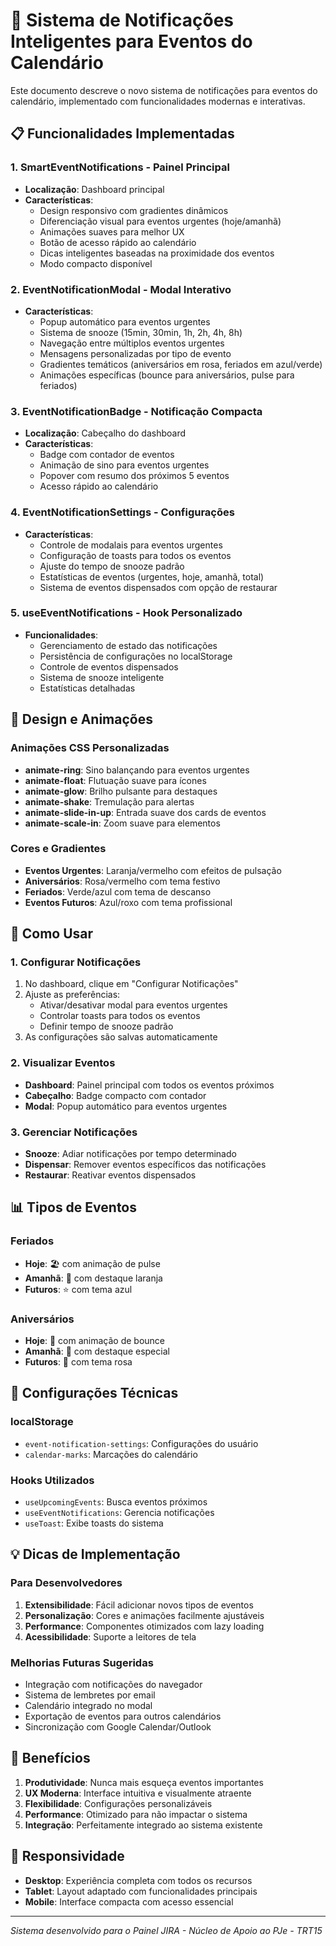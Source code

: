# 🔔 Sistema de Notificações Inteligentes para Eventos do Calendário

Este documento descreve o novo sistema de notificações para eventos do calendário, implementado com funcionalidades modernas e interativas.

## 📋 Funcionalidades Implementadas

### 1. **SmartEventNotifications** - Painel Principal
- **Localização**: Dashboard principal
- **Características**:
  - Design responsivo com gradientes dinâmicos
  - Diferenciação visual para eventos urgentes (hoje/amanhã)
  - Animações suaves para melhor UX
  - Botão de acesso rápido ao calendário
  - Dicas inteligentes baseadas na proximidade dos eventos
  - Modo compacto disponível

### 2. **EventNotificationModal** - Modal Interativo
- **Características**:
  - Popup automático para eventos urgentes
  - Sistema de snooze (15min, 30min, 1h, 2h, 4h, 8h)
  - Navegação entre múltiplos eventos urgentes
  - Mensagens personalizadas por tipo de evento
  - Gradientes temáticos (aniversários em rosa, feriados em azul/verde)
  - Animações específicas (bounce para aniversários, pulse para feriados)

### 3. **EventNotificationBadge** - Notificação Compacta
- **Localização**: Cabeçalho do dashboard
- **Características**:
  - Badge com contador de eventos
  - Animação de sino para eventos urgentes
  - Popover com resumo dos próximos 5 eventos
  - Acesso rápido ao calendário

### 4. **EventNotificationSettings** - Configurações
- **Características**:
  - Controle de modalais para eventos urgentes
  - Configuração de toasts para todos os eventos
  - Ajuste do tempo de snooze padrão
  - Estatísticas de eventos (urgentes, hoje, amanhã, total)
  - Sistema de eventos dispensados com opção de restaurar

### 5. **useEventNotifications** - Hook Personalizado
- **Funcionalidades**:
  - Gerenciamento de estado das notificações
  - Persistência de configurações no localStorage
  - Controle de eventos dispensados
  - Sistema de snooze inteligente
  - Estatísticas detalhadas

## 🎨 Design e Animações

### Animações CSS Personalizadas
- **animate-ring**: Sino balançando para eventos urgentes
- **animate-float**: Flutuação suave para ícones
- **animate-glow**: Brilho pulsante para destaques
- **animate-shake**: Tremulação para alertas
- **animate-slide-in-up**: Entrada suave dos cards de eventos
- **animate-scale-in**: Zoom suave para elementos

### Cores e Gradientes
- **Eventos Urgentes**: Laranja/vermelho com efeitos de pulsação
- **Aniversários**: Rosa/vermelho com tema festivo
- **Feriados**: Verde/azul com tema de descanso
- **Eventos Futuros**: Azul/roxo com tema profissional

## 🚀 Como Usar

### 1. Configurar Notificações
1. No dashboard, clique em "Configurar Notificações"
2. Ajuste as preferências:
   - Ativar/desativar modal para eventos urgentes
   - Controlar toasts para todos os eventos
   - Definir tempo de snooze padrão
3. As configurações são salvas automaticamente

### 2. Visualizar Eventos
- **Dashboard**: Painel principal com todos os eventos próximos
- **Cabeçalho**: Badge compacto com contador
- **Modal**: Popup automático para eventos urgentes

### 3. Gerenciar Notificações
- **Snooze**: Adiar notificações por tempo determinado
- **Dispensar**: Remover eventos específicos das notificações
- **Restaurar**: Reativar eventos dispensados

## 📊 Tipos de Eventos

### Feriados
- **Hoje**: 🏖️ com animação de pulse
- **Amanhã**: 📅 com destaque laranja
- **Futuros**: ⭐ com tema azul

### Aniversários
- **Hoje**: 🎉 com animação de bounce
- **Amanhã**: 🎂 com destaque especial
- **Futuros**: 🎈 com tema rosa

## 🔧 Configurações Técnicas

### localStorage
- `event-notification-settings`: Configurações do usuário
- `calendar-marks`: Marcações do calendário

### Hooks Utilizados
- `useUpcomingEvents`: Busca eventos próximos
- `useEventNotifications`: Gerencia notificações
- `useToast`: Exibe toasts do sistema

## 💡 Dicas de Implementação

### Para Desenvolvedores
1. **Extensibilidade**: Fácil adicionar novos tipos de eventos
2. **Personalização**: Cores e animações facilmente ajustáveis
3. **Performance**: Componentes otimizados com lazy loading
4. **Acessibilidade**: Suporte a leitores de tela

### Melhorias Futuras Sugeridas
- Integração com notificações do navegador
- Sistema de lembretes por email
- Calendário integrado no modal
- Exportação de eventos para outros calendários
- Sincronização com Google Calendar/Outlook

## 🎯 Benefícios

1. **Produtividade**: Nunca mais esqueça eventos importantes
2. **UX Moderna**: Interface intuitiva e visualmente atraente
3. **Flexibilidade**: Configurações personalizáveis
4. **Performance**: Otimizado para não impactar o sistema
5. **Integração**: Perfeitamente integrado ao sistema existente

## 📱 Responsividade

- **Desktop**: Experiência completa com todos os recursos
- **Tablet**: Layout adaptado com funcionalidades principais
- **Mobile**: Interface compacta com acesso essencial

---

*Sistema desenvolvido para o Painel JIRA - Núcleo de Apoio ao PJe - TRT15*
